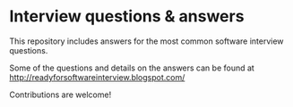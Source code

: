 # Interview questions & answers

This repository includes answers for the most common software interview questions. 

Some of the questions and details on the answers can be found at http://readyforsoftwareinterview.blogspot.com/

Contributions are welcome! 
